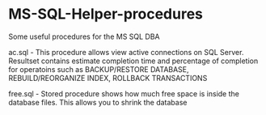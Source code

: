 # MS-SQL-Helper-procedures
Some useful procedures for the MS SQL DBA

ac.sql - This procedure allows view active connections on SQL Server. Resultset contains estimate completion time and percentage of completion for operatoins such as BACKUP/RESTORE DATABASE, REBUILD/REORGANIZE INDEX, ROLLBACK TRANSACTIONS

free.sql - Stored procedure shows how much free space is inside the database files. This allows you to shrink the database
